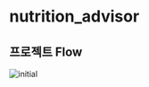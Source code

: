 # nutrition_advisor


##  프로젝트 Flow

![initial](https://github.com/Lee-han-seok/nutrition_advisor/assets/59952037/84de8a0b-f927-44eb-8f4b-641228f972c4)
